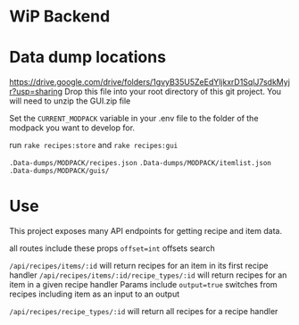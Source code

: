 # WiP Backend

# Data dump locations

https://drive.google.com/drive/folders/1gvyB35U5ZeEdYljkxrD1SqlJ7sdkMyjr?usp=sharing
Drop this file into your root directory of this git project. You will need to unzip the GUI.zip file

Set the `CURRENT_MODPACK` variable in your .env file to the folder of the modpack you want to develop for. 

run `rake recipes:store` and `rake recipes:gui`

`.Data-dumps/MODPACK/recipes.json`
`.Data-dumps/MODPACK/itemlist.json`
`.Data-dumps/MODPACK/guis/`

# Use

This project exposes many API endpoints for getting recipe and item data. 

all routes include these props 
`offset=int` offsets search


`/api/recipes/items/:id` will return recipes for an item in its first recipe handler
`/api/recipes/items/:id/recipe_types/:id` will return recipes for an item in a given recipe handler
Params include 
`output=true` switches from recipes including item as an input to an output


`/api/recipes/recipe_types/:id` will return all recipes for a recipe handler

